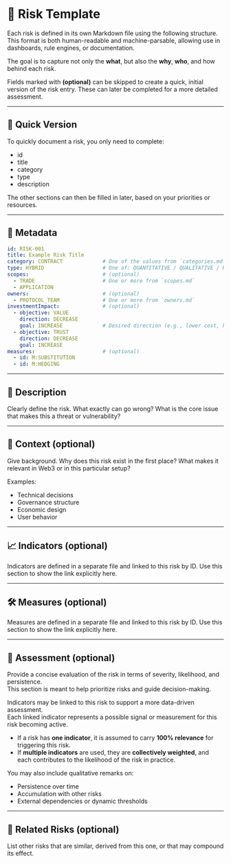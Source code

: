 # 📄 Risk Template

Each risk is defined in its own Markdown file using the following structure. This format is both human-readable and machine-parsable, allowing use in dashboards, rule engines, or documentation.

The goal is to capture not only the **what**, but also the **why**, **who**, and how behind each risk.

Fields marked with **(optional)** can be skipped to create a quick, initial version of the risk entry. These can later be completed for a more detailed assessment.

---

## 📝 Quick Version

To quickly document a risk, you only need to complete:
- id
- title
- category
- type
- description

The other sections can then be filled in later, based on your priorities or resources.

---

## 🧩 Metadata

```yaml
id: RISK-001
title: Example Risk Title
category: CONTRACT             # One of the values from `categories.md`
type: HYBRID                   # One of: QUANTITATIVE / QUALITATIVE / HYBRID
scopes:                        # (optional)
  - TRADE                      # One or more from `scopes.md`
  - APPLICATION
owners:                        # (optional)
  - PROTOCOL_TEAM              # One or more from `owners.md`
investmentImpact:              # (optional)
  - objective: VALUE
    direction: DECREASE
    goal: INCREASE             # Desired direction (e.g., lower cost, higher yield)
  - objective: TRUST
    direction: DECREASE
    goal: INCREASE
measures:                      # (optional)
  - id: M:SUBSTITUTION
  - id: M:HEDGING

```

---

## 🧠 Description

Clearly define the risk. What exactly can go wrong? What is the core issue that makes this a threat or vulnerability?

---

## 🧭 Context (optional)

Give background.
Why does this risk exist in the first place? What makes it relevant in Web3 or in this particular setup?

Examples:
- Technical decisions
- Governance structure
- Economic design
- User behavior

---

## 📈 Indicators (optional)

Indicators are defined in a separate file and linked to this risk by ID. Use this section to show the link explicitly here.

---

## 🛠 Measures (optional)

Measures are defined in a separate file and linked to this risk by ID. Use this section to show the link explicitly here.

---

## 🧮 Assessment (optional)

Provide a concise evaluation of the risk in terms of severity, likelihood, and persistence.  
This section is meant to help prioritize risks and guide decision-making.

Indicators may be linked to this risk to support a more data-driven assessment.  
Each linked indicator represents a possible signal or measurement for this risk becoming active.

- If a risk has **one indicator**, it is assumed to carry **100% relevance** for triggering this risk.
- If **multiple indicators** are used, they are **collectively weighted**, and each contributes to the likelihood of the risk in practice.

You may also include qualitative remarks on:
- Persistence over time
- Accumulation with other risks
- External dependencies or dynamic thresholds

---

## 🔗 Related Risks (optional)

List other risks that are similar, derived from this one, or that may compound its effect.

